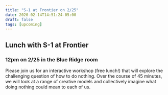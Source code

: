 ```yaml
---
title: "S-1 at Frontier on 2/25"
date: 2020-02-14T14:51:24-05:00
draft: false
tags: [upcoming]
---
```


## Lunch with S-1 at Frontier
### 12pm on 2/25 in the Blue Ridge room

Please join us for an interactive workshop (free lunch!) that will explore the challenging question of how to do nothing. Over the course of 45 minutes, we will look at a range of creative models and collectively imagine what doing nothing could mean to each of us.